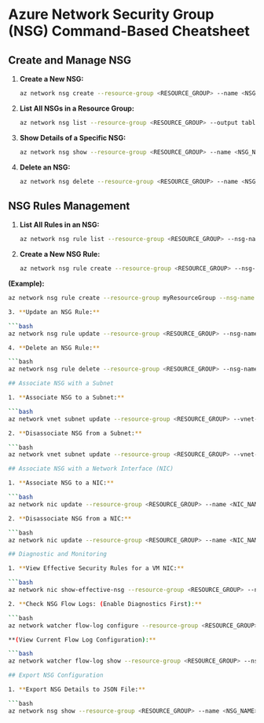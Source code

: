 # Azure Network Security Group (NSG) Command-Based Cheatsheet

## Create and Manage NSG

1. **Create a New NSG:**

   ```bash
   az network nsg create --resource-group <RESOURCE_GROUP> --name <NSG_NAME> --location <LOCATION>

2. **List All NSGs in a Resource Group:**

   ```bash
   az network nsg list --resource-group <RESOURCE_GROUP> --output table

3. **Show Details of a Specific NSG:**

   ```bash
   az network nsg show --resource-group <RESOURCE_GROUP> --name <NSG_NAME>

4. **Delete an NSG:**

   ```bash
   az network nsg delete --resource-group <RESOURCE_GROUP> --name <NSG_NAME>

## NSG Rules Management

1. **List All Rules in an NSG:**

   ```bash
   az network nsg rule list --resource-group <RESOURCE_GROUP> --nsg-name <NSG_NAME> --output table

2. **Create a New NSG Rule:**

   ```bash
   az network nsg rule create --resource-group <RESOURCE_GROUP> --nsg-name <NSG_NAME> --name <RULE_NAME> --priority <PRIORITY> --direction <Inbound|Outbound> --access <Allow|Deny> --protocol <Tcp|Udp|*|Icmp> --source-address-prefixes <SOURCE> --source-port-ranges <SOURCE_PORT> --destination-address-prefixes <DESTINATION> --destination-port-ranges <DESTINATION_PORT>

**(Example):**

   ```bash
   az network nsg rule create --resource-group myResourceGroup --nsg-name myNSG --name AllowSSH --priority 100 --direction Inbound --access Allow --protocol Tcp --source-address-prefixes '*' --source-port-ranges '*' --destination-address-prefixes '*' --destination-port-ranges 22

3. **Update an NSG Rule:**

   ```bash
   az network nsg rule update --resource-group <RESOURCE_GROUP> --nsg-name <NSG_NAME> --name <RULE_NAME> --priority <NEW_PRIORITY>

4. **Delete an NSG Rule:**

   ```bash
   az network nsg rule delete --resource-group <RESOURCE_GROUP> --nsg-name <NSG_NAME> --name <RULE_NAME>

## Associate NSG with a Subnet

1. **Associate NSG to a Subnet:**

   ```bash
   az network vnet subnet update --resource-group <RESOURCE_GROUP> --vnet-name <VNET_NAME> --name <SUBNET_NAME> --network-security-group <NSG_NAME>

2. **Disassociate NSG from a Subnet:**

   ```bash
   az network vnet subnet update --resource-group <RESOURCE_GROUP> --vnet-name <VNET_NAME> --name <SUBNET_NAME> --remove networkSecurityGroup

## Associate NSG with a Network Interface (NIC)

1. **Associate NSG to a NIC:**

   ```bash
   az network nic update --resource-group <RESOURCE_GROUP> --name <NIC_NAME> --network-security-group <NSG_NAME>

2. **Disassociate NSG from a NIC:**

   ```bash
   az network nic update --resource-group <RESOURCE_GROUP> --name <NIC_NAME> --remove networkSecurityGroup

## Diagnostic and Monitoring

1. **View Effective Security Rules for a VM NIC:**

   ```bash
   az network nic show-effective-nsg --resource-group <RESOURCE_GROUP> --name <NIC_NAME>

2. **Check NSG Flow Logs: (Enable Diagnostics First):**

   ```bash
   az network watcher flow-log configure --resource-group <RESOURCE_GROUP> --nsg <NSG_NAME> --enabled true --storage-account <STORAGE_ACCOUNT> --retention 30

**(View Current Flow Log Configuration):**

   ```bash
   az network watcher flow-log show --resource-group <RESOURCE_GROUP> --nsg <NSG_NAME>

## Export NSG Configuration

1. **Export NSG Details to JSON File:**

   ```bash
   az network nsg show --resource-group <RESOURCE_GROUP> --name <NSG_NAME> --output json > <OUTPUT_FILE>.json

